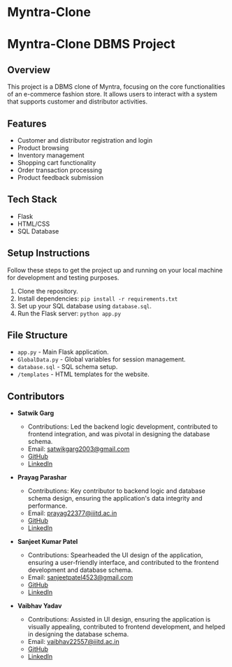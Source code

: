 # Myntra-Clone
# Myntra-Clone DBMS Project

## Overview
This project is a DBMS clone of Myntra, focusing on the core functionalities of an e-commerce fashion store. It allows users to interact with a system that supports customer and distributor activities.

## Features
- Customer and distributor registration and login
- Product browsing
- Inventory management
- Shopping cart functionality
- Order transaction processing
- Product feedback submission

## Tech Stack
- Flask
- HTML/CSS
- SQL Database

## Setup Instructions
Follow these steps to get the project up and running on your local machine for development and testing purposes.

1. Clone the repository.
2. Install dependencies: `pip install -r requirements.txt`
3. Set up your SQL database using `database.sql`.
4. Run the Flask server: `python app.py`

## File Structure
- `app.py` - Main Flask application.
- `GlobalData.py` - Global variables for session management.
- `database.sql` - SQL schema setup.
- `/templates` - HTML templates for the website.

## Contributors

- **Satwik Garg**
  - Contributions: Led the backend logic development, contributed to frontend integration, and was pivotal in designing the database schema.
  - Email: satwikgarg2003@gmail.com
  - [GitHub](https://github.com/satwikgarg2022461)
  - [LinkedIn](https://www.linkedin.com/in/satwik-garg-67a926247/)

- **Prayag Parashar**
  - Contributions: Key contributor to backend logic and database schema design, ensuring the application's data integrity and performance.
  - Email: prayag22377@iiitd.ac.in
  - [GitHub](https://github.com/Prayag-18)
  - [LinkedIn](https://www.linkedin.com/in/prayag-parashar-943640257)

- **Sanjeet Kumar Patel**
  - Contributions: Spearheaded the UI design of the application, ensuring a user-friendly interface, and contributed to the frontend development and database schema.
  - Email: sanjeetpatel4523@gmail.com
  - [GitHub](https://github.com/Sanjeet63)
  - [LinkedIn](https://www.linkedin.com/in/sanjeet-kumar-patel-08785725a/)

- **Vaibhav Yadav**
  - Contributions: Assisted in UI design, ensuring the application is visually appealing, contributed to frontend development, and helped in designing the database schema.
  - Email: vaibhav22557@iiitd.ac.in
  - [GitHub](https://github.com/vaibhavvyadavv)
  - [LinkedIn](https://www.linkedin.com/in/vaibhav-yadav-517530270/)
